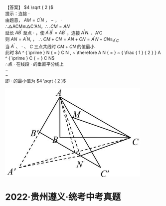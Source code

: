 【答案】 $4 \sqrt { 2 }$   
提示：连接 $\cdot$   
由题意， $A M { = } C ^ { \prime } N$ ， $-$ ， $\cdot$   
∴△ACM≌△C'AN，∴ $. C M { = } A N$   
延长 $A B ^ { \prime }$ 至点 $\cdot$ ，使 $A ^ { \prime } B ^ { \prime } { = } A B ^ { \prime }$ ，连接 $A ^ { \prime } N .$ 、A'C  
则 $A N { = } A ^ { \prime } N ,$ ， $\therefore C M + C N = A N + C N = A ^ { \prime } N + C N \geq _ { A ^ { \prime } C }$   
当 $A ^ { \prime }$ 、 $\cdot$ 、 $C$ 三点共线时 $C M { + } C N$ 的值最小  
此时 $A ^ { \prime } N { = } C N , ~ \therefore A N { = } ~ { \frac { 1 } { 2 } } A ^ { \prime } C { = } C N$   
∴点 $\cdot$ 在线段 $\cdot$ 的垂直平分线上  
$-$   
$-$   
即 $\cdot$ 的最小值为 $4 \sqrt { 2 }$

![](<../../qs_image_DB/专题2-6__逆等线之乾坤大挪移（解析版）/ac066fcc0fa451e0661a78512829a13f1e54be96b955584e5c265583409222cf.jpg>)

# 2022·贵州遵义·统考中考真题
